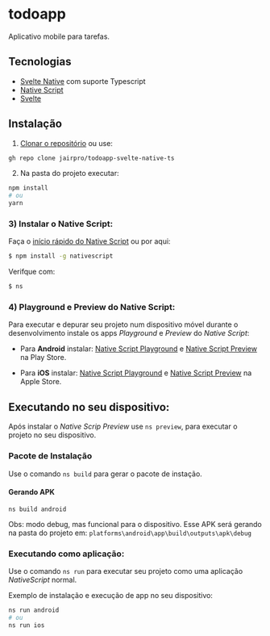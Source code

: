 # todoapp

Aplicativo mobile para tarefas.

## Tecnologias

- [Svelte Native](https://svelte-native.technology/) com suporte Typescript
- [Native Script](https://docs.nativescript.org/)
- [Svelte](https://svelte.dev/)

## Instalação

1) [Clonar o repositório](https://github.com/jairpro/todoapp-svelte-native-ts.git) ou use:
```bash
gh repo clone jairpro/todoapp-svelte-native-ts
```
2) Na pasta do projeto executar:

```bash
npm install
# ou
yarn
```

### 3) Instalar o Native Script:

Faça o [início rápido do Native Script](https://svelte-native.technology/docs#getting-started) ou por aqui:

```bash
$ npm install -g nativescript
```

Verifque com:
```bash
$ ns
```

### 4) Playground e Preview do Native Script:

Para executar e depurar seu projeto num dispositivo móvel durante o desenvolvimento instale os apps *Playground* e *Preview* do *Native Script*:

- Para **Android** instalar: [Native Script Playground](https://play.google.com/store/apps/details?id=org.nativescript.play) e [Native Script Preview](https://play.google.com/store/apps/details?id=org.nativescript.preview) na Play Store.

- Para **iOS** instalar: [Native Script Playground](https://apps.apple.com/us/app/nativescript-playground/id1263543946) e [Native Script Preview](https://apps.apple.com/us/app/nativescript-preview/id1264484702) na Apple Store.

## Executando no seu dispositivo:

Após instalar o *Native Scrip Preview* use `ns preview`, para executar o projeto no seu dispositivo.

### Pacote de Instalação

Use o comando `ns build` para gerar o pacote de instação.

#### Gerando APK
```shell
ns build android
```

Obs: modo debug, mas funcional para o dispositivo. Esse APK será gerando na pasta do projeto em:
`platforms\android\app\build\outputs\apk\debug`

### Executando como aplicação:

Use o comando `ns run` para executar seu projeto como uma aplicação *NativeScript* normal.

Exemplo de instalação e execução de app no seu dispositivo:

```bash
ns run android
# ou
ns run ios
```
